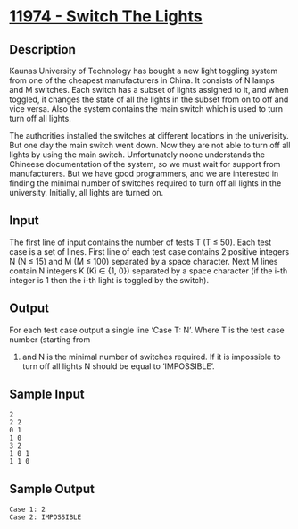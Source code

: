# [11974 - Switch The Lights](https://uva.onlinejudge.org/index.php?option=com_onlinejudge&Itemid=8&page=show_problem&problem=3125)

## Description
Kaunas University of Technology has bought a new light toggling system from one of the cheapest
manufacturers in China. It consists of N lamps and M switches. Each switch has a subset of lights
assigned to it, and when toggled, it changes the state of all the lights in the subset from on to off and
vice versa. Also the system contains the main switch which is used to turn turn off all lights.

The authorities installed the switches at different locations in the univerisity. But one day the main
switch went down. Now they are not able to turn off all lights by using the main switch. Unfortunately
noone understands the Chineese documentation of the system, so we must wait for support from
manufacturers. But we have good programmers, and we are interested in finding the minimal number
of switches required to turn off all lights in the university. Initially, all lights are turned on.

## Input
The first line of input contains the number of tests T (T ≤ 50). Each test case is a set of lines. First
line of each test case contains 2 positive integers N (N ≤ 15) and M (M ≤ 100) separated by a space
character. Next M lines contain N integers K (Ki ∈ {1, 0}) separated by a space character (if the i-th
integer is 1 then the i-th light is toggled by the switch).

## Output
For each test case output a single line ‘Case T: N’. Where T is the test case number (starting from
1) and N is the minimal number of switches required. If it is impossible to turn off all lights N should
be equal to ‘IMPOSSIBLE’.

## Sample Input
```
2
2 2
0 1
1 0
3 2
1 0 1
1 1 0
```

## Sample Output
```
Case 1: 2
Case 2: IMPOSSIBLE
```
